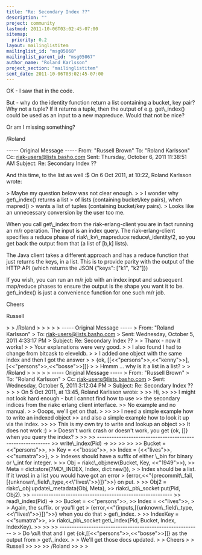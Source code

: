 ```yaml
---
title: "Re: Secondary Index ??"
description: ""
project: community
lastmod: 2011-10-06T03:02:45-07:00
sitemap:
  priority: 0.2
layout: mailinglistitem
mailinglist_id: "msg05068"
mailinglist_parent_id: "msg05067"
author_name: "Roland Karlsson"
project_section: "mailinglistitem"
sent_date: 2011-10-06T03:02:45-07:00
---
```



OK - I saw that in the code.

But - why do the identity function return a list containing
a bucket, key pair? Why not a tuple? If it returns a tuple,
then the output of e.g. get\\_index() could be used as an input
to a new mapreduce. Would that not be nice?

Or am I missing something?

/Roland


----- Original Message -----
From: "Russell Brown" 
To: "Roland Karlsson" 
Cc: riak-users@lists.basho.com
Sent: Thursday, October 6, 2011 11:38:51 AM
Subject: Re: Secondary Index ??

And this time, to the list as well :$
On 6 Oct 2011, at 10:22, Roland Karlsson wrote:

&gt; Maybe my question below was not clear enough.
&gt; 
&gt; I wonder why get\\_index() returns a list
&gt; of lists (containing bucket/key pairs), when mapred()
&gt; wants a list of tuples (containing bucket/key pairs).
&gt; Looks like an unnecessary conversion by the user too me.

When you call get\\_index from the riak-erlang-client you are in fact running an 
m/r operation. The input is an index query. The riak-erlang-client specifies a 
reduce phase of riak\\_kv\\_mapreduce:reduce\\_identity/2, so you get back the output 
from that (a list of [b,k] lists).

The Java client takes a different approach and has a reduce function that just 
returns the keys, in a list. This is to provide parity with the output of the 
HTTP API (which returns the JSON {"keys": ["k1", "k2"]})

If you wish, you can run an m/r job with an index input and subsequent 
map/reduce phases to ensure the output is the shape you want it to be. 
get\\_index() is just a convenience function for one such m/r job.

Cheers

Russell 

&gt; 
&gt; /Roland
&gt; 
&gt; 
&gt; 
&gt; 
&gt; ----- Original Message -----
&gt; From: "Roland Karlsson" 
&gt; To: riak-users@lists.basho.com
&gt; Sent: Wednesday, October 5, 2011 4:33:17 PM
&gt; Subject: Re: Secondary Index ??
&gt; 
&gt; Thanx - now it works!
&gt; 
&gt; Your explanations were very good.
&gt; 
&gt; I also found I had to change from bitcask to eleveldb.
&gt; 
&gt; I added one object with the same index and then I got the answer
&gt; 
&gt; {ok, [[&lt;&lt;"persons"&gt;&gt;,&lt;&lt;"kenny"&gt;&gt;],[&lt;&lt;"persons"&gt;&gt;,&lt;&lt;"bosse"&gt;&gt;]]}
&gt; 
&gt; Hmmm ... why is it a list in a list?
&gt; 
&gt; /Roland
&gt; 
&gt; 
&gt; 
&gt; 
&gt; ----- Original Message -----
&gt; From: "Russell Brown" 
&gt; To: "Roland Karlsson" 
&gt; Cc: riak-users@lists.basho.com
&gt; Sent: Wednesday, October 5, 2011 3:12:04 PM
&gt; Subject: Re: Secondary Index ??
&gt; 
&gt; 
&gt; On 5 Oct 2011, at 13:45, Roland Karlsson wrote:
&gt; 
&gt;&gt; Hi,
&gt;&gt; 
&gt;&gt; I might not look hard enough - but I cannot find how to use
&gt;&gt; the secondary indices from the riakc erlang client interface.
&gt;&gt; No example and no manual.
&gt; 
&gt; Ooops, we'll get on that.
&gt; 
&gt;&gt; 
&gt;&gt; I need a simple example how to write an indexed object
&gt;&gt; and also a simple example how to look it up via the index.
&gt;&gt; 
&gt;&gt; This is my own try to write and lookup an object
&gt;&gt; It does not work :)
&gt; 
&gt; Doesn't work crash or doesn't work, you get {ok, []} when you query the index?
&gt; 
&gt;&gt; 
&gt;&gt; ----------------------------------------------------------
&gt;&gt; write\\_index(Pid) -&gt; 
&gt;&gt; 
&gt;&gt; 
&gt;&gt; 
&gt;&gt; Bucket = &lt;&lt;"persons"&gt;&gt;,
&gt;&gt; Key = &lt;&lt;"bosse"&gt;&gt;,
&gt;&gt; Index = {&lt;&lt;"lives"&gt;&gt;, &lt;&lt;"sumatra"&gt;&gt;},
&gt; 
&gt; Indexes should have a suffix of either \\_bin for binary or \\_int for integer.
&gt; 
&gt;&gt; Obj = riakc\\_obj:new(Bucket, Key, &lt;&lt;"1949"&gt;&gt;),
&gt;&gt; Meta = dict:store(?MD\\_INDEX, Index, dict:new()),
&gt; 
&gt; Index should be a list. If it \\*was\\* in a list you would have got an error 
&gt; {error,&lt;&lt;"{precommit\\_fail,[{unknown\\_field\\_type,&lt;&lt;\\"lives\\"&gt;&gt;}]}"&gt;&gt;} on put. 
&gt; 
&gt;&gt; Obj2 = riakc\\_obj:update\\_metadata(Obj, Meta),
&gt;&gt; riakc\\_pb\\_socket:put(Pid, Obj2).
&gt;&gt; ----------------------------------------------------------
&gt;&gt; read\\_index(Pid) -&gt;
&gt;&gt; Bucket = &lt;&lt;"persons"&gt;&gt;,
&gt;&gt; Index = &lt;&lt;"lives"&gt;&gt;,
&gt; 
&gt; Again, the suffix. or you'll get 
&gt; {error,&lt;&lt;"{inputs,[{unknown\\_field\\_type,&lt;&lt;\\"lives\\"&gt;&gt;}]}"&gt;&gt;} when you do that 
&gt; get\\_index.
&gt; 
&gt;&gt; IndexKey = &lt;&lt;"sumatra"&gt;&gt;,
&gt;&gt; riakc\\_pb\\_socket:get\\_index(Pid, Bucket, Index, IndexKey). 
&gt;&gt; 
&gt;&gt; 
&gt;&gt; ----------------------------------------------------------
&gt; 
&gt; Do \\_all\\_ that and I get {ok,[[&lt;&lt;"persons"&gt;&gt;,&lt;&lt;"bosse"&gt;&gt;]]} as the output from 
&gt; get\\_index.
&gt; 
&gt; We'll get those docs updated.
&gt; 
&gt; Cheers
&gt; 
&gt; Russell
&gt;&gt; 
&gt;&gt; 
&gt;&gt; /Roland
&gt;&gt; 
&gt; 
&gt; 
 
